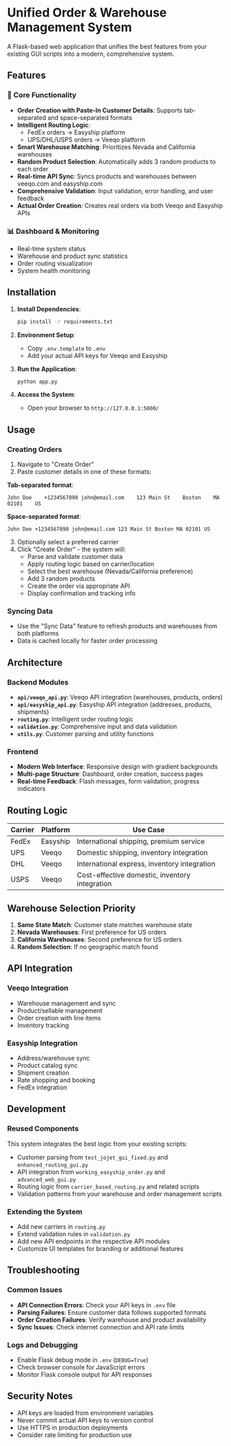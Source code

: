 # Unified Order & Warehouse Management System

A Flask-based web application that unifies the best features from your existing GUI scripts into a modern, comprehensive system.

## Features

### 🚀 Core Functionality
- **Order Creation with Paste-In Customer Details**: Supports tab-separated and space-separated formats
- **Intelligent Routing Logic**: 
  - FedEx orders → Easyship platform
  - UPS/DHL/USPS orders → Veeqo platform
- **Smart Warehouse Matching**: Prioritizes Nevada and California warehouses
- **Random Product Selection**: Automatically adds 3 random products to each order
- **Real-time API Sync**: Syncs products and warehouses between veeqo.com and easyship.com
- **Comprehensive Validation**: Input validation, error handling, and user feedback
- **Actual Order Creation**: Creates real orders via both Veeqo and Easyship APIs

### 📊 Dashboard & Monitoring
- Real-time system status
- Warehouse and product sync statistics
- Order routing visualization
- System health monitoring

## Installation

1. **Install Dependencies**:
   ```bash
   pip install -r requirements.txt
   ```

2. **Environment Setup**:
   - Copy `.env.template` to `.env`
   - Add your actual API keys for Veeqo and Easyship

3. **Run the Application**:
   ```bash
   python app.py
   ```

4. **Access the System**:
   - Open your browser to `http://127.0.0.1:5000/`

## Usage

### Creating Orders
1. Navigate to "Create Order"
2. Paste customer details in one of these formats:

**Tab-separated format**:
```
John Doe    +1234567890 john@email.com    123 Main St    Boston    MA    02101    US
```

**Space-separated format**:
```
John Doe +1234567890 john@email.com 123 Main St Boston MA 02101 US
```

3. Optionally select a preferred carrier
4. Click "Create Order" - the system will:
   - Parse and validate customer data
   - Apply routing logic based on carrier/location
   - Select the best warehouse (Nevada/California preference)
   - Add 3 random products
   - Create the order via appropriate API
   - Display confirmation and tracking info

### Syncing Data
- Use the "Sync Data" feature to refresh products and warehouses from both platforms
- Data is cached locally for faster order processing

## Architecture

### Backend Modules
- **`api/veeqo_api.py`**: Veeqo API integration (warehouses, products, orders)
- **`api/easyship_api.py`**: Easyship API integration (addresses, products, shipments)
- **`routing.py`**: Intelligent order routing logic
- **`validation.py`**: Comprehensive input and data validation
- **`utils.py`**: Customer parsing and utility functions

### Frontend
- **Modern Web Interface**: Responsive design with gradient backgrounds
- **Multi-page Structure**: Dashboard, order creation, success pages
- **Real-time Feedback**: Flash messages, form validation, progress indicators

## Routing Logic

| Carrier | Platform | Use Case |
|---------|----------|----------|
| FedEx | Easyship | International shipping, premium service |
| UPS | Veeqo | Domestic shipping, inventory integration |
| DHL | Veeqo | International express, inventory integration |
| USPS | Veeqo | Cost-effective domestic, inventory integration |

## Warehouse Selection Priority

1. **Same State Match**: Customer state matches warehouse state
2. **Nevada Warehouses**: First preference for US orders
3. **California Warehouses**: Second preference for US orders
4. **Random Selection**: If no geographic match found

## API Integration

### Veeqo Integration
- Warehouse management and sync
- Product/sellable management
- Order creation with line items
- Inventory tracking

### Easyship Integration  
- Address/warehouse sync
- Product catalog sync
- Shipment creation
- Rate shopping and booking
- FedEx integration

## Development

### Reused Components
This system integrates the best logic from your existing scripts:
- Customer parsing from `test_jojet_gui_fixed.py` and `enhanced_routing_gui.py`
- API integration from `working_easyship_order.py` and `advanced_web_gui.py`
- Routing logic from `carrier_based_routing.py` and related scripts
- Validation patterns from your warehouse and order management scripts

### Extending the System
- Add new carriers in `routing.py`
- Extend validation rules in `validation.py`
- Add new API endpoints in the respective API modules
- Customize UI templates for branding or additional features

## Troubleshooting

### Common Issues
- **API Connection Errors**: Check your API keys in `.env` file
- **Parsing Failures**: Ensure customer data follows supported formats
- **Order Creation Failures**: Verify warehouse and product availability
- **Sync Issues**: Check internet connection and API rate limits

### Logs and Debugging
- Enable Flask debug mode in `.env` (`DEBUG=True`)
- Check browser console for JavaScript errors
- Monitor Flask console output for API responses

## Security Notes

- API keys are loaded from environment variables
- Never commit actual API keys to version control
- Use HTTPS in production deployments
- Consider rate limiting for production use
